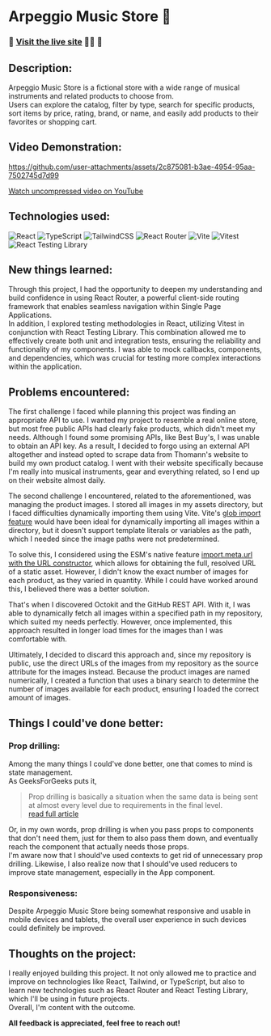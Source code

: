 # Arpeggio Music Store 🎼

### 🔗 [Visit the live site](https://fedelopez17.github.io/arpeggio-music-store/) 🎸🎹 🎷

## Description:

Arpeggio Music Store is a fictional store with a wide range of musical instruments and related products to choose from.<br> Users can explore the catalog, filter by type, search for specific products, sort items by price, rating, brand, or name, and easily add products to their favorites or shopping cart.

## Video Demonstration:

https://github.com/user-attachments/assets/2c875081-b3ae-4954-95aa-7502745d7d99

[Watch uncompressed video on YouTube](https://youtu.be/avZqgca11J4)

## Technologies used:

![React](https://img.shields.io/badge/react-%2320232a.svg?style=for-the-badge&logo=react&logoColor=%2361DAFB)
![TypeScript](https://img.shields.io/badge/typescript-%23007ACC.svg?style=for-the-badge&logo=typescript&logoColor=white)
![TailwindCSS](https://img.shields.io/badge/tailwindcss-%2338B2AC.svg?style=for-the-badge&logo=tailwind-css&logoColor=white)
![React Router](https://img.shields.io/badge/React_Router-CA4245?style=for-the-badge&logo=react-router&logoColor=white)
![Vite](https://img.shields.io/badge/vite-%23646CFF.svg?style=for-the-badge&logo=vite&logoColor=white)
![Vitest](https://img.shields.io/badge/vitest-6E9F18?style=for-the-badge&logo=vitest&logoColor=white)
![React Testing Library](https://img.shields.io/badge/-Testing%20Library-E33332?logo=testing%20library&logoColor=white&style=for-the-badge)

## New things learned:

Through this project, I had the opportunity to deepen my understanding and build confidence in using React Router, a powerful client-side routing framework that enables seamless navigation within Single Page Applications.<br>
In addition, I explored testing methodologies in React, utilizing Vitest in conjunction with React Testing Library. This combination allowed me to effectively create both unit and integration tests, ensuring the reliability and functionality of my components. I was able to mock callbacks, components, and dependencies, which was crucial for testing more complex interactions within the application.

## Problems encountered:

The first challenge I faced while planning this project was finding an appropriate API to use. I wanted my project to resemble a real online store, but most free public APIs had clearly fake products, which didn't meet my needs. Although I found some promising APIs, like Best Buy's, I was unable to obtain an API key. As a result, I decided to forgo using an external API altogether and instead opted to scrape data from Thomann's website to build my own product catalog. I went with their website specifically because I'm really into musical instruments, gear and everything related, so I end up on their website almost daily.<br>

The second challenge I encountered, related to the aforementioned, was managing the product images. I stored all images in my assets directory, but I faced difficulties dynamically importing them using Vite. Vite's [glob import feature](https://vitejs.dev/guide/features#glob-import) would have been ideal for dynamically importing all images within a directory, but it doesn't support template literals or variables as the path, which I needed since the image paths were not predetermined.

To solve this, I considered using the ESM's native feature [import.meta.url with the URL constructor](https://vitejs.dev/guide/assets#new-url-url-import-meta-url), which allows for obtaining the full, resolved URL of a static asset. However, I didn't know the exact number of images for each product, as they varied in quantity. While I could have worked around this, I believed there was a better solution.

That's when I discovered Octokit and the GitHub REST API. With it, I was able to dynamically fetch all images within a specified path in my repository, which suited my needs perfectly. However, once implemented, this approach resulted in longer load times for the images than I was comfortable with.<br>

Ultimately, I decided to discard this approach and, since my repository is public, use the direct URLs of the images from my repository as the source attribute for the images instead. Because the product images are named numerically, I created a function that uses a binary search to determine the number of images available for each product, ensuring I loaded the correct amount of images.

## Things I could've done better:

### Prop drilling:

Among the many things I could've done better, one that comes to mind is state management.<br>
As GeeksForGeeks puts it,

> Prop drilling is basically a situation when the same data is being sent at almost every level due to requirements in the final level.<br>
> [read full article](https://www.geeksforgeeks.org/what-is-prop-drilling-and-how-to-avoid-it/#what-is-prop-drilling)

Or, in my own words, prop drilling is when you pass props to components that don't need them, just for them to also pass them down, and eventually reach the component that actually needs those props.<br>
I'm aware now that I should've used contexts to get rid of unnecessary prop drilling. Likewise, I also realize now that I should've used reducers to improve state management, especially in the App component.

### Responsiveness:

Despite Arpeggio Music Store being somewhat responsive and usable in mobile devices and tablets, the overall user experience in such devices could definitely be improved.

## Thoughts on the project:

I really enjoyed building this project. It not only allowed me to practice and improve on technologies like React, Tailwind, or TypeScript, but also to learn new technologies such as React Router and React Testing Library, which I'll be using in future projects.<br>
Overall, I'm content with the outcome.<br>

**All feedback is appreciated, feel free to reach out!**
